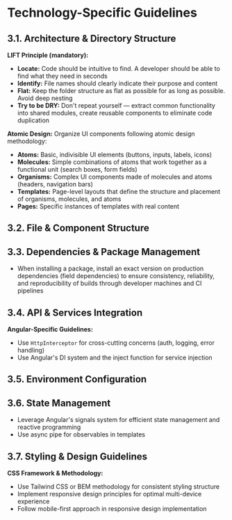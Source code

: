 # Technology-Specific Guidelines

## 3.1. Architecture & Directory Structure

**LIFT Principle (mandatory):**

- **Locate:** Code should be intuitive to find. A developer should be able to find what they need in seconds
- **Identify:** File names should clearly indicate their purpose and content
- **Flat:** Keep the folder structure as flat as possible for as long as possible. Avoid deep nesting
- **Try to be DRY:** Don't repeat yourself — extract common functionality into shared modules, create reusable components to eliminate code duplication

**Atomic Design:**
Organize UI components following atomic design methodology:

- **Atoms:** Basic, indivisible UI elements (buttons, inputs, labels, icons)
- **Molecules:** Simple combinations of atoms that work together as a functional unit (search boxes, form fields)
- **Organisms:** Complex UI components made of molecules and atoms (headers, navigation bars)
- **Templates:** Page-level layouts that define the structure and placement of organisms, molecules, and atoms
- **Pages:** Specific instances of templates with real content

## 3.2. File & Component Structure

## 3.3. Dependencies & Package Management

- When installing a package, install an exact version on production dependencies (field dependencies) to ensure consistency, reliability, and reproducibility of builds through developer machines and CI pipelines

## 3.4. API & Services Integration

**Angular-Specific Guidelines:**

- Use `HttpInterceptor` for cross-cutting concerns (auth, logging, error handling)
- Use Angular's DI system and the inject function for service injection

## 3.5. Environment Configuration

## 3.6. State Management

- Leverage Angular's signals system for efficient state management and reactive programming
- Use async pipe for observables in templates

## 3.7. Styling & Design Guidelines

**CSS Framework & Methodology:**

- Use Tailwind CSS or BEM methodology for consistent styling structure
- Implement responsive design principles for optimal multi-device experience
- Follow mobile-first approach in responsive design implementation
